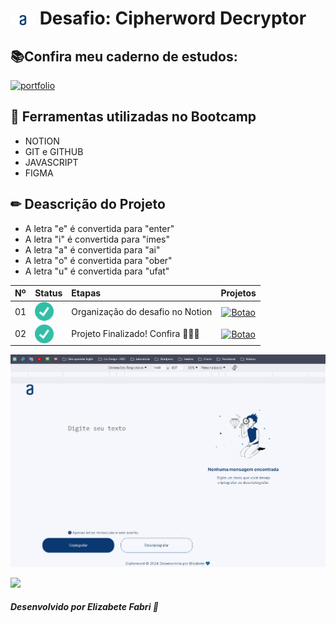 <h1>
    <a href="https://cursos.alura.com.br/">
     <img align="center" width="40px" src="./assets/images/logo.svg"></a>
    <span>Desafio: Cipherword Decryptor</span>
</h1>

## 📚Confira meu caderno de estudos:
[![portfolio](https://img.shields.io/badge/Caderno_de_Estudos_-_ORACLE-E30613?style=for-the-badge&logo=ko-fi&logoColor=white)](https://elzbieta.notion.site/elzbieta/PLANNER-ORACLE-2502335c340d450cbc04e55458f9ce75)

## 📝 Ferramentas utilizadas no Bootcamp
- NOTION
- GIT e GITHUB
- JAVASCRIPT
- FIGMA

## ✏ Deascrição do Projeto

- A letra "e" é convertida para "enter"
- A letra "i" é convertida para "imes"
- A letra "a" é convertida para "ai"
- A letra "o" é convertida para "ober"
- A letra "u" é convertida para "ufat"

<table>
  <thead>
    <tr align="left">
      <th>Nº</th>
      <th>Status</th>
      <th>Etapas</th>
      <th>Projetos</th>
    </tr>
  </thead>
  <tbody align="left">
    <tr>
      <td>01</td>
      <td><img width="30px" height="30px" align="center" alt="icon check" src="./assets/images/check.png"></td>
      <td>Organização do desafio no Notion</td>
      <td align="center">
        <a href="https://elzbieta.notion.site/PLANNER-ORACLE-2502335c340d450cbc04e55458f9ce75" target="_blank">
           <img align="center" alt="Botao" src="https://img.shields.io/badge/Ver%20Notion-132123?style=for-the-badge" width="150px">
        </a>
      </td>
    </tr>
    <tr>
      <td>02</td>
      <td><img width="30px" height="30px" align="center" alt="icon check" src="./assets/images/check.png"></td>
      <td>Projeto Finalizado! Confira 🎈🎉✨</td>
      <td align="center">
        <a href="https://elizabetesfabri.github.io/one-challenge-cipherword-decryptor/" target="_blank">
           <img align="center" alt="Botao" src="https://img.shields.io/badge/Ver%20Site-E30613?style=for-the-badge" width="150px">
        </a>
      </td>
    </tr>
    </tbody>
  <tfoot></tfoot>
</table>

![Gif do projeto](./assets/images/cripto.gif)

<img src="https://user-images.githubusercontent.com/73097560/115834477-dbab4500-a447-11eb-908a-139a6edaec5c.gif"><br>

##### Desenvolvido por <span>Elizabete Fabri</span> 🧡 